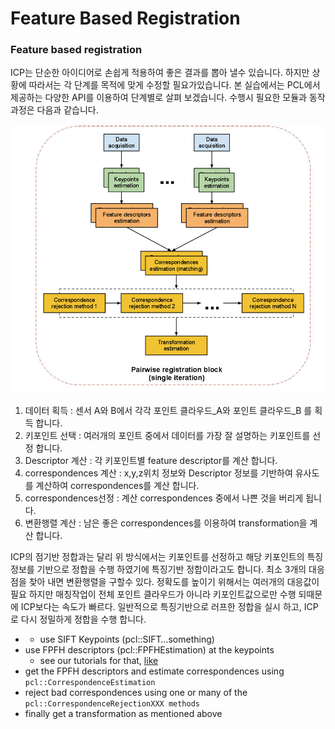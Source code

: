 # Feature Based Registration



### Feature based registration

ICP는 단순한 아이디어로 손쉽게 적용하여 좋은 결과를 뽑아 낼수 있습니다. 하지만 상황에 따라서는 각 단계를 목적에 맞게 수정할 필요가있습니다. 본 실습에서는 PCL에서 제공하는 다양한 API를 이용하여 단계별로 살펴 보겠습니다. 수행시 필요한 모듈과 ‌동작 과정은 다음과 같습니다.

![](../../../.gitbook/assets/image%20%288%29.png)

1. 데이터 획득 : 센서 A와 B에서 각각 포인트 클라우드\_A와 포인트 클라우드\_B 를 획득 합니다. 
2. 키포인트 선택 : 여러개의 포인트 중에서 데이터를 가장 잘 설명하는 키포인트를 선정 합니다. 
3. Descriptor 계산 : 각 키포인트별 feature descriptor를 계산 합니다. 
4. correspondences 계산 : x,y,z위치 정보와 Descriptor 정보를 기반하여 유사도를 계산하여 correspondences를 계산 합니다. 
5. correspondences선정 : 계산  correspondences 중에서 나쁜 것을 버리게 됩니다. 
6. 변환행렬 계산 : 남은 좋은 correspondences를 이용하여 transformation을 계산 합니다. 



ICP의 점기반 정합과는 달리 위 방식에서는 키포인트를 선정하고 해당 키포인트의 특징 정보를 기반으로 정합을 수행 하였기에 특징기반 정합이라고도 합니다. 최소 3개의 대응점을 찾아 내면 변환행렬을 구할수 있다. 정확도를 높이기 위해서는 여러개의 대응값이 필요 하지만 매칭작업이 전체 포인트 클라우드가 아니라 키포인트값으로만 수행 되때문에 ICP보다는 속도가 빠르다. 일반적으로 특징기반으로 러프한 정합을 실시 하고, ICP로 다시 정밀하게 정합을 수행 합니다.

* * use SIFT Keypoints \(pcl::SIFT…something\)
* use FPFH descriptors \(pcl::FPFHEstimation\) at the keypoints
  * see our tutorials for that,  [like](http://www.pointclouds.org/media/rss2011.html)
* get the FPFH descriptors and estimate correspondences using  `pcl::CorrespondenceEstimation`
* reject bad correspondences using one or many of the  `pcl::CorrespondenceRejectionXXX methods`
* finally get a transformation as mentioned above

